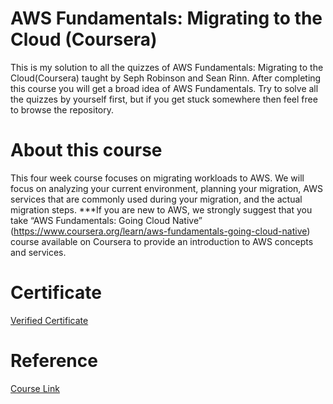#  AWS Fundamentals: Migrating to the Cloud (Coursera)

This is my solution to all the quizzes of AWS Fundamentals: Migrating to the Cloud(Coursera) taught by Seph Robinson and Sean Rinn. After completing this course you will get a broad idea of AWS Fundamentals. Try to solve all the quizzes by yourself first, but if you get stuck somewhere then feel free to browse the repository.

# About this course

This four week course focuses on migrating workloads to AWS.  We will focus on  analyzing your current environment, planning your migration, AWS services that are commonly used during your migration, and the actual migration steps. 
***If you are new to AWS, we strongly suggest that you take “AWS Fundamentals: Going Cloud Native” (https://www.coursera.org/learn/aws-fundamentals-going-cloud-native) course available on Coursera to provide an introduction to AWS concepts and services.

# Certificate

[Verified Certificate](https://www.coursera.org/account/accomplishments/certificate/X3WYX8UJGDWS)

# Reference

[Course Link](https://www.coursera.org/learn/aws-fundamentals-cloud-migration/home/welcome)
